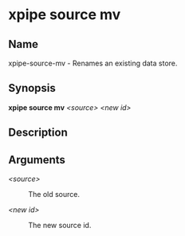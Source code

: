 # xpipe source mv

<h2 id="_name">Name</h2>
<div class="sectionbody">
<p>xpipe-source-mv - Renames an existing data store.</p>
</div>
<div class="sect1">
<h2 id="_synopsis">Synopsis</h2>
<div class="sectionbody">
<div class="paragraph">
<p><strong>xpipe source mv</strong> <em>&lt;source&gt;</em> <em>&lt;new id&gt;</em></p>
</div>
</div>
</div>
<div class="sect1">
<h2 id="_description">Description</h2>
<div class="sectionbody">

</div>
</div>
<div class="sect1">
<h2 id="_arguments">Arguments</h2>
<div class="sectionbody">
<div class="dlist">
<dl>
<dt class="hdlist1"><em>&lt;source&gt;</em></dt>
<dd>
<p>The old source.</p>
</dd>
<dt class="hdlist1"><em>&lt;new id&gt;</em></dt>
<dd>
<p>The new source id.</p>
</dd>
</dl>
</div>
</div>
</div>
